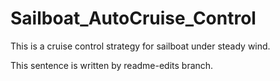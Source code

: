 # Sailboat_AutoCruise_Control
This is a cruise control strategy for sailboat under steady wind.

This sentence is written by readme-edits branch.
